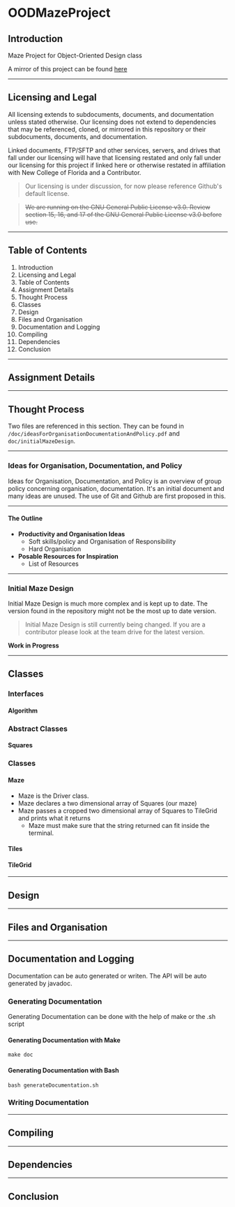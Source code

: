 
# OODMazeProject

## Introduction
Maze Project for Object-Oriented Design class

A mirror of this project can be found [here](https://git.hunterchasens.com/hchasens/OODMazeProject)

***
## Licensing and Legal

All licensing extends to subdocuments, documents, and documentation unless stated otherwise. Our licensing does not extend to dependencies that may be referenced, cloned, or mirrored in this repository or their subdocuments, documents, and documentation.

Linked documents, FTP/SFTP and other services, servers, and drives that fall under our licensing will have that licensing restated and only fall under our licensing for this project if linked here or otherwise restated in affiliation with New College of Florida and a Contributor.

>Our licensing is under discussion, for now please reference Github's default license.

 > ~~We are running on the GNU General Public License v3.0. Review section
 > 15, 16, and 17 of the GNU General Public License v3.0 before use.~~

***
## Table of Contents

 1. Introduction
 2. Licensing and Legal
 3. Table of Contents
 4. Assignment Details
 5. Thought Process
 6. Classes
 7. Design
 8. Files and Organisation
 9. Documentation and Logging
 10. Compiling
 11. Dependencies
 12. Conclusion

***
## Assignment Details


***
## Thought Process
Two files are referenced in this section. They can be found in `/doc/ideasForOrganisationDocumentationAndPolicy.pdf` and `doc/initialMazeDesign`.

***
###  Ideas for Organisation, Documentation, and Policy
Ideas for Organisation, Documentation, and Policy is an overview of group policy concerning organisation, documentation. It's an initial document and many ideas are unused. The use of Git and Github are first proposed in this.

***
#### The Outline

 - **Productivity and Organisation Ideas**
	 - Soft skills/policy and Organisation of Responsibility
	 - Hard Organisation
- **Posable Resources for Inspiration**
	- List of Resources

***
###  Initial Maze Design
Initial Maze Design is much more complex and is kept up to date. The version found in the repository might not be the most up to date version.

> Initial Maze Design is still currently being changed. If you are a contributor please look at the team drive for the latest version.


**Work in Progress**

***
## Classes

### Interfaces
#### Algorithm

### Abstract Classes
#### Squares

### Classes

#### Maze
* Maze is the Driver class.
* Maze declares a two dimensional array of Squares (our maze)
* Maze passes a cropped two dimensional array of Squares to TileGrid and prints what it returns
  * Maze must make sure that the string returned can fit inside the terminal.  

#### Tiles

#### TileGrid

***
## Design

***
## Files and Organisation

***
## Documentation and Logging
Documentation can be auto generated or writen. The API will be auto generated by javadoc.

### Generating Documentation
Generating Documentation can be done with the help of make or the .sh script

#### Generating Documentation with Make
    make doc
#### Generating Documentation with Bash
    bash generateDocumentation.sh
### Writing Documentation

***
## Compiling

***
## Dependencies

***
## Conclusion
